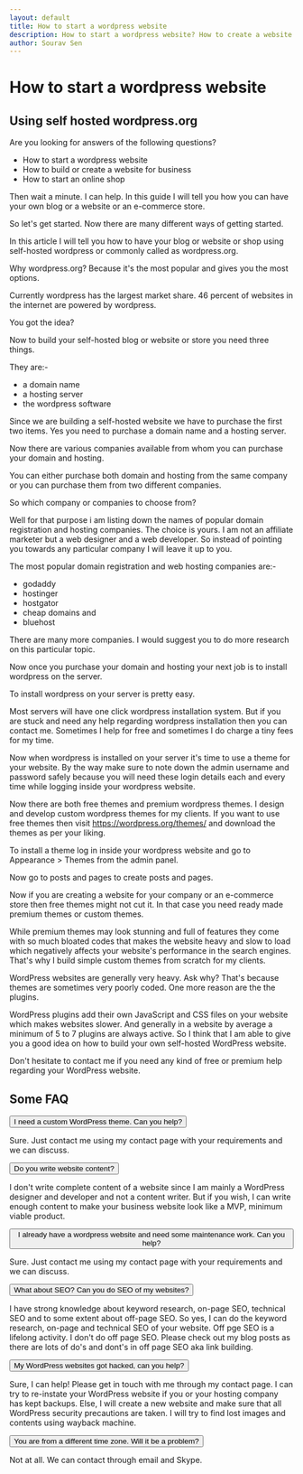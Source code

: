 ```yaml
---
layout: default
title: How to start a wordpress website
description: How to start a wordpress website? How to create a website for business? How to start an online shop using woocommerce? Get their answers in this article.
author: Sourav Sen
---
```


<h1>How to start a wordpress website</h1>
<h2 class="sub-title">Using self hosted wordpress.org</h2>

<p>Are you looking for answers of the following questions?</p>

<ul>
<li>How to start a wordpress website</li>
<li>How to build or create a website for business</li>
<li>How to start an online shop</li>
</ul>

<p>Then wait a minute. I can help. In this guide I will tell you how you can have your own blog or a website or an e-commerce store.</p>

<p>So let's get started. Now there are many different ways of getting started.</p>

<p>In this article I will tell you how to have your blog or website or shop using self-hosted wordpress or commonly called as wordpress.org.</p>

<p>Why wordpress.org? Because it's the most popular and gives you the most options.</p>

<p>Currently wordpress has the largest market share. 46 percent of websites in the internet are powered by wordpress.</p>

<p>You got the idea?</p>

<p>Now to build your self-hosted blog or website or store you need three things.</p>

<p>They are:-</p>

<ul>
<li>a domain name</li>
<li>a hosting server</li>
<li>the wordpress software</li>
</ul>

<p>Since we are building a self-hosted website we have to purchase the first two items. Yes you need to purchase a domain name and a hosting server.</p>

<p>Now there are various companies available from whom you can purchase your domain and hosting.</p>

<p>You can either purchase both domain and hosting from the same company or you can purchase them from two different companies.</p>

<p>So which company or companies to choose from?</p>

<p>Well for that purpose i am listing down the names of popular domain registration and hosting companies. The choice is yours. I am not an affiliate marketer but a web designer and a web developer. So instead of pointing you towards any particular company I will leave it up to you.

<p>The most popular domain registration and web hosting companies are:-</p>

<ul>
<li>godaddy</li>
<li>hostinger</li>
<li>hostgator</li>
<li>cheap domains and</li>
<li>bluehost</li>
</ul>

<p>There are many more companies. I would suggest you to do more research on this particular topic.</p>

<p>Now once you purchase your domain and hosting your next job is to install wordpress on the server.</p>

<p>To install wordpress on your server is pretty easy.</p>

<p>Most servers will have one click wordpress installation system. But if you are stuck and need any help regarding wordpress installation then you can contact me. Sometimes I help for free and sometimes I do charge a tiny fees for my time.</p>

<p>Now when wordpress is installed on your server it's time to use a theme for your website. By the way make sure to note down the admin username and password safely because you will need these login details each and every time while logging inside your wordpress website.</p>

<p>Now there are both free themes and premium wordpress themes. I design and develop custom wordpress themes for my clients. If you want to use free themes then visit <a href="https://wordpress.org/themes/">https://wordpress.org/themes/</a> and download the themes as per your liking.</p>

<p>To install a theme log in inside your wordpress website and go to Appearance > Themes from the admin panel.</p>

<p>Now go to posts and pages to create posts and pages.</p>

<p>Now if you are creating a website for your company or an e-commerce store then free themes might not cut it. In that case you need ready made premium themes or custom themes.</p>

<p>While premium themes may look stunning and full of features they come with so much bloated codes that makes the website heavy and slow to load which negatively affects your website's performance in the search engines. That's why I build simple custom themes from scratch for my clients.</p>

<p>WordPress websites are generally very heavy. Ask why? That's because themes are sometimes very poorly coded. One more reason are the the plugins.</p> 

<p>WordPress plugins add their own JavaScript and CSS files on your website which makes websites slower. And generally in a website by average a minimum of 5 to 7 plugins are always active. So I think that I am able to give you a good idea on how to build your own self-hosted WordPress website.</p> 

<p>Don't hesitate to contact me if you need any kind of free or premium help regarding your WordPress website.</p>

<h2>Some FAQ</h2>

<button class="accordion">I need a custom WordPress theme. Can you help?</button>
<span class="panel">
<p>Sure. Just contact me using my contact page with your requirements and we can discuss.</p>
</span>

<button class="accordion">Do you write website content?</button>
<span class="panel">
<p>I don't write complete content of a website since I am mainly a WordPress designer and developer and not a content writer. But if you wish, I can write enough content to make your business website look like a MVP, minimum viable product.</p>
</span>

<button class="accordion">I already have a wordpress website and need some maintenance work. Can you help?</button>
<span class="panel">
<p>Sure. Just contact me using my contact page with your requirements and we can discuss.</p>
</span>

<button class="accordion">What about SEO? Can you do SEO of my websites?</button>
<span class="panel">
<p>I have strong knowledge about keyword research, on-page SEO, technical SEO and to some extent about off-page SEO. So yes, I can do the keyword research, on-page and technical SEO of your website. Off pge SEO is a lifelong activity. I don't do off page SEO. Please check out my blog posts as there are lots of do's and dont's in off page SEO aka link building.</p>
</span>

<button class="accordion">My WordPress websites got hacked, can you help?</button>
<span class="panel">
<p>Sure, I can help! Please get in touch with me through my contact page. I can try to re-instate your WordPress website if you or your hosting company has kept backups. Else, I will create a new website and make sure that all WordPress security precautions are taken. I will try to find lost images and contents using wayback machine.</p> 
</span> 

<button class="accordion">You are from a different time zone. Will it be a problem?</button>
<span class="panel">
<p>Not at all. We can contact through email and Skype.</p>
</span>